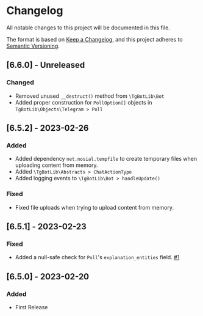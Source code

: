 # Changelog

All notable changes to this project will be documented in this file.

The format is based on [Keep a Changelog](https://keepachangelog.com/en/1.0.0/),
and this project adheres to [Semantic Versioning](https://semver.org/spec/v2.0.0.html).

## [6.6.0] - Unreleased

### Changed
 * Removed unused `__destruct()` method from `\TgBotLib\Bot`
 * Added proper construction for `PollOption[]` objects in `TgBotLib\Objects\Telegram > Poll`

## [6.5.2] - 2023-02-26

### Added
 * Added dependency `net.nosial.tempfile` to create temporary files when uploading content from memory.
 * Added `\TgBotLib\Abstracts > ChatActionType`
 * Added logging events to `\TgBotLib\Bot > handleUpdate()`

### Fixed
 * Fixed file uploads when trying to upload content from memory.


## [6.5.1] - 2023-02-23

### Fixed
 * Added a null-safe check for `Poll`'s `explanation_entities` field. [#1](https://git.n64.cc/nosial/libs/tgbot/-/issues/1)


## [6.5.0] - 2023-02-20

### Added
 * First Release